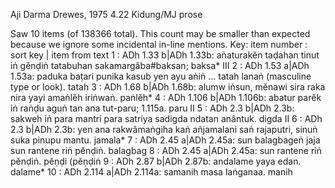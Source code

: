 Aji Darma	Drewes, 1975	4.22	Kidung/MJ prose

Saw 10 items (of 138366 total). This count may be smaller than expected because we ignore some incidental in-line mentions.
Key: item number : sort key | item from text
1 : ADh 1.33 b|ADh 1.33b: aṅaturakĕn taḍahan tinut iṅ gĕnḍiṅ tatabuhan sakamargâba#baksan;  baksa* III
2 : ADh 1.53 a|ADh 1.53a: paduka baṭari punika kasub yen ayu aṅiṅ ... tatah lanaṅ (masculine type or look).  tatah
3 : ADh 1.68 b|ADh 1.68b: alumw iṅsun, mĕnawi sira raka nira yayi amaṅlĕh iriṅwaṅ.  paṅlĕh*
4 : ADh 1.106 b|ADh 1.106b: abatur parĕk iṅ raṅḍu aguṅ tan ana tut-paru; 1.115a.  paru II
5 : ADh 2.3 b|ADh 2.3b: sakweh iṅ para mantri para satriya sadigda ndatan anântuk.  digda II
6 : ADh 2.3 b|ADh 2.3b: yen ana rakwâmaṅgiha kaṅ añjamalani saṅ rajaputri, sinuṅ suka pinupu mantu.  jamala*
7 : ADh 2.45 a|ADh 2.45a: sun balagbageṅ jaja sun rantene riṅ pĕnḍiṅ.  balagbag
8 : ADh 2.45 a|ADh 2.45a: sun rantene riṅ pĕnḍiṅ.  pĕṇḍi (pĕṇḍiṅ
9 : ADh 2.87 b|ADh 2.87b: andalame yaya edan.  dalame*
10 : ADh 2.114 a|ADh 2.114a: samanih masa laṅganaa.  manih
